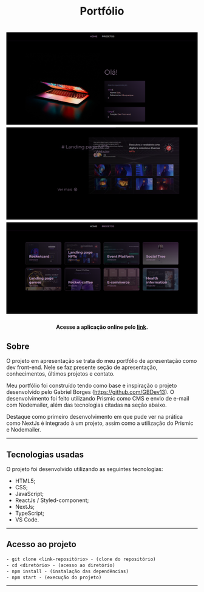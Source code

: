 <h1 align="center">Portfólio</h1>

<h1 align="center">
<img width="800" src="public/assets/presentation/portfolio-1.webp"/>
<img width="800" src="public/assets/presentation/portfolio-2.webp"/>
<img width="800" src="public/assets/presentation/portfolio-3.webp"/>
</h1>

<h4 align="center">
    Acesse a aplicação online pelo 
    <a href="https://portfolio-sulaalbuquerque.vercel.app">link</a>.
<h4>

##  Sobre

O projeto em apresentação se trata do meu portfólio de apresentação como dev front-end. Nele se faz presente seção de apresentação, conhecimentos, últimos projetos e contato.

Meu portfólio foi construído tendo como base e inspiração o projeto desenvolvido pelo Gabriel Borges (https://github.com/GBDev13).
O desenvolvimento foi feito utilizando Prismic como CMS e envio de e-mail com Nodemailer, além das tecnologias citadas na seção abaixo.

Destaque como primeiro desenvolvimento em que pude ver na prática como NextJs é integrado à um projeto, assim como a utilização do Prismic e Nodemailer.

---

## Tecnologias usadas

O projeto foi desenvolvido utilizando as seguintes tecnologias:

- HTML5;
- CSS;
- JavaScript;
- ReactJs / Styled-component;
- NextJs;
- TypeScript;
- VS Code.

---

## Acesso ao projeto
    - git clone <link-repositório> - (clone do repositório)
    - cd <diretório> - (acesso ao diretório)
    - npm install - (instalação das dependências)
    - npm start - (execução do projeto)
   
---
